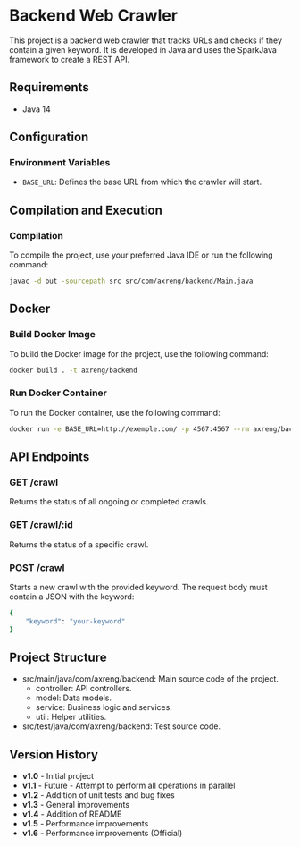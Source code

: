 # Backend Web Crawler

This project is a backend web crawler that tracks URLs and checks if they contain a given keyword. It is developed in Java and uses the SparkJava framework to create a REST API.

## Requirements

- Java 14

## Configuration

### Environment Variables

- `BASE_URL`: Defines the base URL from which the crawler will start.

## Compilation and Execution

### Compilation

To compile the project, use your preferred Java IDE or run the following command:

```bash
javac -d out -sourcepath src src/com/axreng/backend/Main.java
```

## Docker
### Build Docker Image
To build the Docker image for the project, use the following command:

```bash
docker build . -t axreng/backend
```

### Run Docker Container
To run the Docker container, use the following command:

```bash
docker run -e BASE_URL=http://exemple.com/ -p 4567:4567 --rm axreng/backend
```
## API Endpoints

### GET /crawl
Returns the status of all ongoing or completed crawls.

### GET /crawl/:id
Returns the status of a specific crawl.

### POST /crawl
Starts a new crawl with the provided keyword. The request body must contain a JSON with the keyword:

```bash
{
    "keyword": "your-keyword"
}
```

## Project Structure
* src/main/java/com/axreng/backend: Main source code of the project.
  * controller: API controllers.
  * model: Data models.
  * service: Business logic and services.
  * util: Helper utilities.
* src/test/java/com/axreng/backend: Test source code.

## Version History

- **v1.0** - Initial project
- **v1.1** - Future - Attempt to perform all operations in parallel
- **v1.2** - Addition of unit tests and bug fixes
- **v1.3** - General improvements
- **v1.4** - Addition of README
- **v1.5** - Performance improvements
- **v1.6** - Performance improvements (Official)